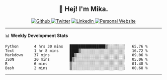 <h2 align="center">👋 Hej! I'm Mika.</h2>
<p align="center">
  <a 
    href="https://github.com/jonas-mika" 
    target="_blank">
    <img 
      alt="Github" 
      src="https://img.shields.io/badge/GitHub-%2312100E.svg?&style=for-the-badge&logo=Github&logoColor=white"
    />
  </a> 
  <a href="https://www.instagram.com/mikasenghaas/" target="_blank"><img alt="Twitter" src="https://img.shields.io/badge/instagram-%231DA1F2.svg?&style=for-the-badge&logo=instagram&logoColor=white&color=red" /></a> 
  <a 
    href="https://www.linkedin.com/in/jonas-mika-senghaas/" 
    target="_blank">
    <img 
      alt="LinkedIn" 
      src="https://img.shields.io/badge/linkedin-%230077B5.svg?&style=for-the-badge&logo=linkedin&logoColor=white" 
    />
  </a> 
  <a 
    href="http://jonas-mika.de/" 
    target="_blank">
    <img 
      alt="Personal Website" 
      src="https://img.shields.io/endpoint?url=https%3A%2F%2Fjonas-mika.herokuapp.com%2Fbadge&color=grey&labelColor=grey" 
    />
  </a> 
</p>

-------

📊 **Weekly Development Stats**
<!--START_SECTION:waka-->

```text
Python       4 hrs 30 mins   ████████████████▒░░░░░░░░   65.76 %
Text         1 hr 8 mins     ████▒░░░░░░░░░░░░░░░░░░░░   16.72 %
Markdown     37 mins         ██▒░░░░░░░░░░░░░░░░░░░░░░   09.06 %
JSON         20 mins         █▒░░░░░░░░░░░░░░░░░░░░░░░   05.06 %
R            6 mins          ▒░░░░░░░░░░░░░░░░░░░░░░░░   01.48 %
Bash         2 mins          ▒░░░░░░░░░░░░░░░░░░░░░░░░   00.68 %
```

<!--END_SECTION:waka-->

-------

